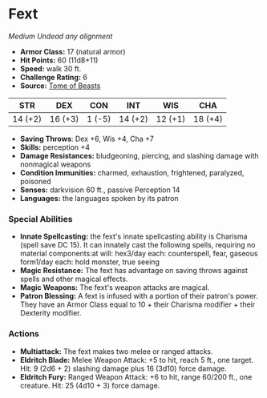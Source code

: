 # Fext

*Medium* *Undead* *any alignment*

- **Armor Class:** 17 (natural armor)
- **Hit Points:** 60 (11d8+11)
- **Speed:** walk 30 ft.
- **Challenge Rating:** 6
- **Source:** [Tome of Beasts](https://koboldpress.com/kpstore/product/tome-of-beasts-for-5th-edition-print/)

| STR | DEX | CON | INT | WIS | CHA |
| --- | --- | --- | --- | --- | --- |
| 14 (+2) | 16 (+3) | 1 (-5) | 14 (+2) | 12 (+1) | 18 (+4) |

- **Saving Throws**: Dex +6, Wis +4, Cha +7
- **Skills:** perception +4
- **Damage Resistances:** bludgeoning, piercing, and slashing damage with nonmagical weapons
- **Condition Immunities:** charmed, exhaustion, frightened, paralyzed, poisoned
- **Senses:** darkvision 60 ft., passive Perception 14
- **Languages:** the languages spoken by its patron
### Special Abilities
- **Innate Spellcasting:** the fext's innate spellcasting ability is Charisma (spell save DC 15). It can innately cast the following spells, requiring no material components:at will: hex3/day each: counterspell, fear, gaseous form1/day each: hold monster, true seeing
- **Magic Resistance:** The fext has advantage on saving throws against spells and other magical effects.
- **Magic Weapons:** The fext's weapon attacks are magical.
- **Patron Blessing:** A fext is infused with a portion of their patron's power. They have an Armor Class equal to 10 + their Charisma modifier + their Dexterity modifier.
### Actions
- **Multiattack:** The fext makes two melee or ranged attacks.
- **Eldritch Blade:** Melee Weapon Attack: +5 to hit, reach 5 ft., one target. Hit: 9 (2d6 + 2) slashing damage plus 16 (3d10) force damage.
- **Eldritch Fury:** Ranged Weapon Attack: +6 to hit, range 60/200 ft., one creature. Hit: 25 (4d10 + 3) force damage.
